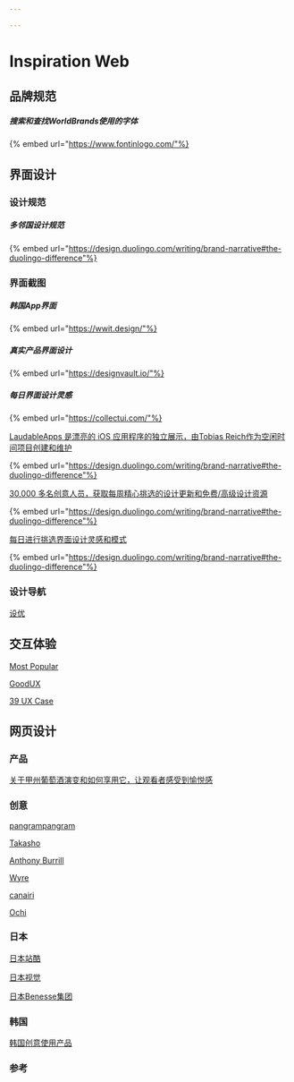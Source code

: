 ```yaml
---

---
```


# Inspiration Web

## 品牌规范

##### 搜索和查找WorldBrands使用的字体

{% embed url="https://www.fontinlogo.com/"%}

## 界面设计

### 设计规范

##### 多邻国设计规范

{% embed url="https://design.duolingo.com/writing/brand-narrative#the-duolingo-difference"%}

### 界面截图

##### 韩国App界面

{% embed url="https://wwit.design/"%}

##### 真实产品界面设计

{% embed url="https://designvault.io/"%}

##### 每日界面设计灵感

{% embed url="https://collectui.com/"%}

[LaudableApps 是漂亮的 iOS 应用程序的独立展示，由Tobias Reich作为空闲时间项目创建和维护](https://laudableapps.com/)

{% embed url="https://design.duolingo.com/writing/brand-narrative#the-duolingo-difference"%}

[ 30,000 多名创意人员，获取每周精心挑选的设计更新和免费/高级设计资源](https://uijar.com/)

{% embed url="https://design.duolingo.com/writing/brand-narrative#the-duolingo-difference"%}

[每日进行挑选界面设计灵感和模式](https://uigarage.net/)

{% embed url="https://design.duolingo.com/writing/brand-narrative#the-duolingo-difference"%}

### 设计导航

[设优](http://sheui.net/)

## 交互体验

[Most Popular](https://uxmag.com/most-popular)

[GoodUX](https://goodux.appcues.com/)

[39 UX Case](https://growth.design/case-studies)

## 网页设计

### 产品

[关于甲州葡萄酒演变和如何享用它，让观看者感受到愉悦感](https://winescapejapan-koshu.com/)

### 创意

[pangrampangram](https://pangrampangram.com/products/mori)

[Takasho](https://takasho.agency/)

[Anthony Burrill](https://anthonyburrill.xyz/)

[Wyre](https://www.sendwyre.com/careers)

[canairi](https://www.canairi.io/#overview)

[Ochi](https://ochi.design/)

### 日本

[日本站酷](https://muuuuu.org/)

[日本视觉](https://www.vons.co.jp/)

[日本Benesse集团](https://www.benesse.co.jp/brand/)

### 韩国

[韩国创意使用产品](https://www.vinylc.com/ko/works)

### 参考



